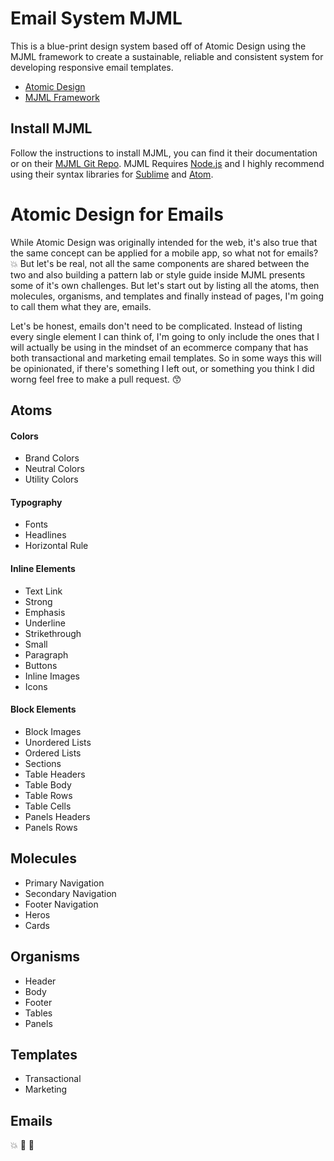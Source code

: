 # Email System MJML

This is a blue-print design system based off of Atomic Design using the MJML framework to create a sustainable, reliable and consistent system for developing responsive email templates. 

* [Atomic Design](http://bradfrost.com/blog/post/atomic-web-design/)
* [MJML Framework](https://mjml.io/)

## Install MJML

Follow the instructions to install MJML, you can find it their documentation or on their [MJML Git Repo](https://github.com/mjmlio/mjml). MJML Requires [Node.js](https://nodejs.org/en/) and I highly recommend using their syntax libraries for [Sublime](https://github.com/mjmlio/mjml-syntax) and [Atom](https://atom.io/packages/language-mjml).

# Atomic Design for Emails

While Atomic Design was originally intended for the web, it's also true that the same concept can be applied for a mobile app, so what not for emails? :boom: But let's be real, not all the same components are shared between the two and also building a pattern lab or style guide inside MJML presents some of it's own challenges. But let's start out by listing all the atoms, then molecules, organisms, and templates and finally instead of pages, I'm going to call them what they are, emails.

Let's be honest, emails don't need to be complicated. Instead of listing every single element I can think of, I'm going to only include the ones that I will actually be using in the mindset of an ecommerce company that has both transactional and marketing email templates. So in some ways this will be opinionated, if there's something I left out, or something you think I did worng feel free to make a pull request. :kissing_smiling_eyes:


## Atoms 

#### Colors
* Brand Colors
* Neutral Colors
* Utility Colors

#### Typography
* Fonts
* Headlines
* Horizontal Rule

#### Inline Elements
* Text Link
* Strong
* Emphasis
* Underline
* Strikethrough
* Small
* Paragraph
* Buttons
* Inline Images
* Icons

#### Block Elements
* Block Images
* Unordered Lists
* Ordered Lists
* Sections
* Table Headers
* Table Body
* Table Rows
* Table Cells
* Panels Headers
* Panels Rows


## Molecules 

* Primary Navigation
* Secondary Navigation
* Footer Navigation
* Heros
* Cards

## Organisms 

* Header
* Body
* Footer
* Tables
* Panels

## Templates

* Transactional
* Marketing

## Emails
:boom: :dizzy: :rocket:

































